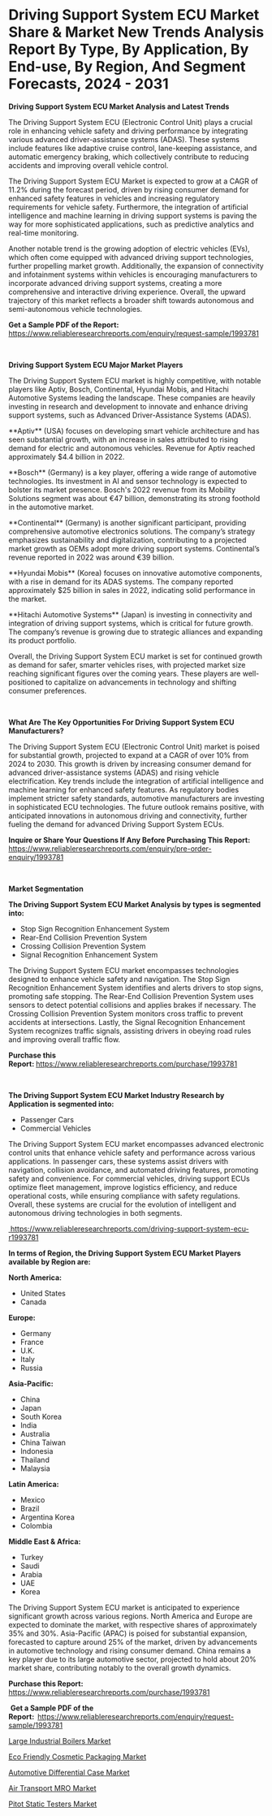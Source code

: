 <p><h1>Driving Support System ECU Market Share & Market New Trends Analysis Report By Type, By Application, By End-use, By Region, And Segment Forecasts, 2024 - 2031</h1></p><p><strong>Driving Support System ECU Market Analysis and Latest Trends</strong></p>
<p><p>The Driving Support System ECU (Electronic Control Unit) plays a crucial role in enhancing vehicle safety and driving performance by integrating various advanced driver-assistance systems (ADAS). These systems include features like adaptive cruise control, lane-keeping assistance, and automatic emergency braking, which collectively contribute to reducing accidents and improving overall vehicle control.</p><p>The Driving Support System ECU Market is expected to grow at a CAGR of 11.2% during the forecast period, driven by rising consumer demand for enhanced safety features in vehicles and increasing regulatory requirements for vehicle safety. Furthermore, the integration of artificial intelligence and machine learning in driving support systems is paving the way for more sophisticated applications, such as predictive analytics and real-time monitoring.</p><p>Another notable trend is the growing adoption of electric vehicles (EVs), which often come equipped with advanced driving support technologies, further propelling market growth. Additionally, the expansion of connectivity and infotainment systems within vehicles is encouraging manufacturers to incorporate advanced driving support systems, creating a more comprehensive and interactive driving experience. Overall, the upward trajectory of this market reflects a broader shift towards autonomous and semi-autonomous vehicle technologies.</p></p>
<p><strong>Get a Sample PDF of the Report:&nbsp;</strong> <a href="https://www.reliableresearchreports.com/enquiry/request-sample/1993781?utm_campaign=13&utm_medium=2&utm_source=Github&utm_content=ia&utm_term=25102024&utm_id=driving-support-system-ecu">https://www.reliableresearchreports.com/enquiry/request-sample/1993781</a></p>
<p>&nbsp;</p>
<p><strong>Driving Support System ECU Major Market Players</strong></p>
<p><p>The Driving Support System ECU market is highly competitive, with notable players like Aptiv, Bosch, Continental, Hyundai Mobis, and Hitachi Automotive Systems leading the landscape. These companies are heavily investing in research and development to innovate and enhance driving support systems, such as Advanced Driver-Assistance Systems (ADAS).</p><p>**Aptiv** (USA) focuses on developing smart vehicle architecture and has seen substantial growth, with an increase in sales attributed to rising demand for electric and autonomous vehicles. Revenue for Aptiv reached approximately $4.4 billion in 2022.</p><p>**Bosch** (Germany) is a key player, offering a wide range of automotive technologies. Its investment in AI and sensor technology is expected to bolster its market presence. Bosch's 2022 revenue from its Mobility Solutions segment was about €47 billion, demonstrating its strong foothold in the automotive market.</p><p>**Continental** (Germany) is another significant participant, providing comprehensive automotive electronics solutions. The company’s strategy emphasizes sustainability and digitalization, contributing to a projected market growth as OEMs adopt more driving support systems. Continental’s revenue reported in 2022 was around €39 billion.</p><p>**Hyundai Mobis** (Korea) focuses on innovative automotive components, with a rise in demand for its ADAS systems. The company reported approximately $25 billion in sales in 2022, indicating solid performance in the market.</p><p>**Hitachi Automotive Systems** (Japan) is investing in connectivity and integration of driving support systems, which is critical for future growth. The company’s revenue is growing due to strategic alliances and expanding its product portfolio.</p><p>Overall, the Driving Support System ECU market is set for continued growth as demand for safer, smarter vehicles rises, with projected market size reaching significant figures over the coming years. These players are well-positioned to capitalize on advancements in technology and shifting consumer preferences.</p></p>
<p>&nbsp;</p>
<p><strong>What Are The Key Opportunities For Driving Support System ECU Manufacturers?</strong></p>
<p><p>The Driving Support System ECU (Electronic Control Unit) market is poised for substantial growth, projected to expand at a CAGR of over 10% from 2024 to 2030. This growth is driven by increasing consumer demand for advanced driver-assistance systems (ADAS) and rising vehicle electrification. Key trends include the integration of artificial intelligence and machine learning for enhanced safety features. As regulatory bodies implement stricter safety standards, automotive manufacturers are investing in sophisticated ECU technologies. The future outlook remains positive, with anticipated innovations in autonomous driving and connectivity, further fueling the demand for advanced Driving Support System ECUs.</p></p>
<p><strong>Inquire or Share Your Questions If Any Before Purchasing This Report:</strong> <a href="https://www.reliableresearchreports.com/enquiry/pre-order-enquiry/1993781?utm_campaign=13&utm_medium=2&utm_source=Github&utm_content=ia&utm_term=25102024&utm_id=driving-support-system-ecu">https://www.reliableresearchreports.com/enquiry/pre-order-enquiry/1993781</a></p>
<p>&nbsp;</p>
<p><strong>Market Segmentation</strong></p>
<p><strong>The Driving Support System ECU Market Analysis by types is segmented into:</strong></p>
<p><ul><li>Stop Sign Recognition Enhancement System</li><li>Rear-End Collision Prevention System</li><li>Crossing Collision Prevention System</li><li>Signal Recognition Enhancement System</li></ul></p>
<p><p>The Driving Support System ECU market encompasses technologies designed to enhance vehicle safety and navigation. The Stop Sign Recognition Enhancement System identifies and alerts drivers to stop signs, promoting safe stopping. The Rear-End Collision Prevention System uses sensors to detect potential collisions and applies brakes if necessary. The Crossing Collision Prevention System monitors cross traffic to prevent accidents at intersections. Lastly, the Signal Recognition Enhancement System recognizes traffic signals, assisting drivers in obeying road rules and improving overall traffic flow.</p></p>
<p><strong>Purchase this Report:&nbsp;</strong><a href="https://www.reliableresearchreports.com/purchase/1993781?utm_campaign=13&utm_medium=2&utm_source=Github&utm_content=ia&utm_term=25102024&utm_id=driving-support-system-ecu">https://www.reliableresearchreports.com/purchase/1993781</a></p>
<p>&nbsp;</p>
<p><strong>The Driving Support System ECU Market Industry Research by Application is segmented into:</strong></p>
<p><ul><li>Passenger Cars</li><li>Commercial Vehicles</li></ul></p>
<p><p>The Driving Support System ECU market encompasses advanced electronic control units that enhance vehicle safety and performance across various applications. In passenger cars, these systems assist drivers with navigation, collision avoidance, and automated driving features, promoting safety and convenience. For commercial vehicles, driving support ECUs optimize fleet management, improve logistics efficiency, and reduce operational costs, while ensuring compliance with safety regulations. Overall, these systems are crucial for the evolution of intelligent and autonomous driving technologies in both segments.</p></p>
<p><a href="https://www.reliableresearchreports.com/driving-support-system-ecu-r1993781?utm_campaign=13&utm_medium=2&utm_source=Github&utm_content=ia&utm_term=25102024&utm_id=driving-support-system-ecu">&nbsp;https://www.reliableresearchreports.com/driving-support-system-ecu-r1993781</a></p>
<p><strong>In terms of Region, the Driving Support System ECU Market Players available by Region are:</strong></p>
<p>
    <p> <strong> North America: </strong>
        <ul>
            <li>United States</li>
            <li>Canada</li>
        </ul>
        </p> 
    <p> <strong> Europe: </strong>
        <ul>
            <li>Germany</li>
            <li>France</li>
            <li>U.K.</li>
            <li>Italy</li>
            <li>Russia</li>
        </ul>
        </p> 
    <p> <strong> Asia-Pacific: </strong>
        <ul>
            <li>China</li>
            <li>Japan</li>
            <li>South Korea</li>
            <li>India</li>
            <li>Australia</li>
            <li>China Taiwan</li>
            <li>Indonesia</li>
            <li>Thailand</li>
            <li>Malaysia</li>
        </ul>
        </p> 
    <p> <strong> Latin America: </strong>
        <ul>
            <li>Mexico</li>
            <li>Brazil</li>
            <li>Argentina Korea</li>
            <li>Colombia</li>
        </ul>
        </p> 
    <p> <strong> Middle East & Africa: </strong>
        <ul>
            <li>Turkey</li>
            <li>Saudi</li>
            <li>Arabia</li>
            <li>UAE</li>
            <li>Korea</li>
        </ul>
    </p>
    </p>
<p><p>The Driving Support System ECU market is anticipated to experience significant growth across various regions. North America and Europe are expected to dominate the market, with respective shares of approximately 35% and 30%. Asia-Pacific (APAC) is poised for substantial expansion, forecasted to capture around 25% of the market, driven by advancements in automotive technology and rising consumer demand. China remains a key player due to its large automotive sector, projected to hold about 20% market share, contributing notably to the overall growth dynamics.</p></p>
<p><strong>Purchase this Report: </strong><a href="https://www.reliableresearchreports.com/purchase/1993781?utm_campaign=13&utm_medium=2&utm_source=Github&utm_content=ia&utm_term=25102024&utm_id=driving-support-system-ecu">https://www.reliableresearchreports.com/purchase/1993781</a></p>
<p>&nbsp;<strong>Get a Sample PDF of the Report:&nbsp;&nbsp;</strong><a href="https://www.reliableresearchreports.com/enquiry/request-sample/1993781?utm_campaign=13&utm_medium=2&utm_source=Github&utm_content=ia&utm_term=25102024&utm_id=driving-support-system-ecu">https://www.reliableresearchreports.com/enquiry/request-sample/1993781</a></p>
<p><strong></strong></p>
<p><p><a href="https://issuu.com/reportprime-2/docs/large-industrial-boilers-market-siz_78396cc94220a1?utm_campaign=13&utm_medium=2&utm_source=Github&utm_content=ia&utm_term=25102024&utm_id=driving-support-system-ecu">Large Industrial Boilers Market</a></p><p><a href="https://www.linkedin.com/pulse/eco-friendly-cosmetic-packaging-market-transformation-comparative-mfvvf?utm_campaign=13&utm_medium=2&utm_source=Github&utm_content=ia&utm_term=25102024&utm_id=driving-support-system-ecu">Eco Friendly Cosmetic Packaging Market</a></p><p><a href="https://github.com/roydonhol47/Market-Research-Report-List-1/blob/main/automotive-differential-case-market.md?utm_campaign=13&utm_medium=2&utm_source=Github&utm_content=ia&utm_term=25102024&utm_id=driving-support-system-ecu">Automotive Differential Case Market</a></p><p><a href="https://www.linkedin.com/pulse/insights-air-transport-mro-industry-market-financial-status-size-7lmof?utm_campaign=13&utm_medium=2&utm_source=Github&utm_content=ia&utm_term=25102024&utm_id=driving-support-system-ecu">Air Transport MRO Market</a></p><p><a href="https://issuu.com/reportprime-2/docs/pitot-static-testers-market-size-20_584ad1fdcb28f1?utm_campaign=13&utm_medium=2&utm_source=Github&utm_content=ia&utm_term=25102024&utm_id=driving-support-system-ecu">Pitot Static Testers Market</a></p></p>